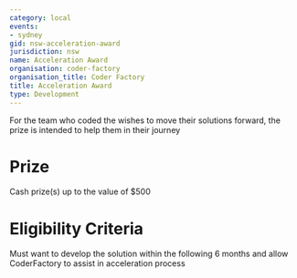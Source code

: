 ```yaml
---
category: local
events:
- sydney
gid: nsw-acceleration-award
jurisdiction: nsw
name: Acceleration Award
organisation: coder-factory
organisation_title: Coder Factory
title: Acceleration Award
type: Development
---
```


For the team who coded the  wishes to move their solutions forward, the prize is intended to help them in their journey

# Prize
Cash prize(s) up to the value of $500

# Eligibility Criteria
Must want to develop the solution within the following 6 months and allow CoderFactory to assist in acceleration process
